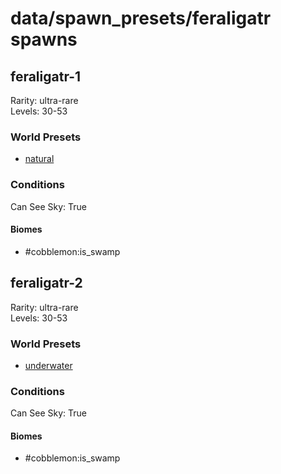 # data/spawn_presets/feraligatr spawns  
  
## feraligatr-1  
Rarity: ultra-rare  
Levels: 30-53  
  
### World Presets  
* [natural](/data/spawn_data/natural.md)  
  
### Conditions  
Can See Sky: True  
  
#### Biomes  
  * #cobblemon:is_swamp
  
  
## feraligatr-2  
Rarity: ultra-rare  
Levels: 30-53  
  
### World Presets  
* [underwater](/data/spawn_data/underwater.md)  
  
### Conditions  
Can See Sky: True  
  
#### Biomes  
  * #cobblemon:is_swamp
  
